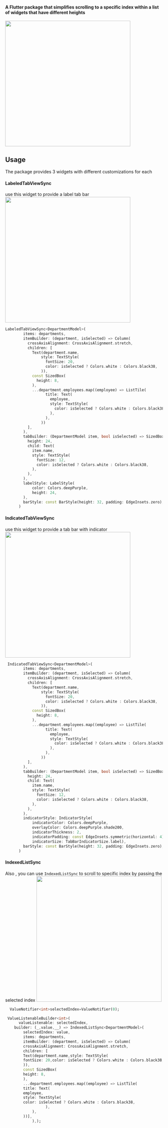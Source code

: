 #### A Flutter package that simplifies scrolling to a specific index within a list of widgets that have different heights


<img src="assets/videos/flowers.gif"   height="400"><br>
## Usage
The package provides 3 widgets with different customizations for each 

#### LabeledTabViewSync
use this widget to provide a label tab bar
<img src="assets/videos/labeled.gif"   height="400"><br>


```dart
LabeledTabViewSync<DepartmentModel>(
        items: departments,
        itemBuilder: (department, isSelected) => Column(
          crossAxisAlignment: CrossAxisAlignment.stretch,
          children: [
            Text(department.name,
                style: TextStyle(
                  fontSize: 20,
                  color: isSelected ? Colors.white : Colors.black38,
                )),
            const SizedBox(
              height: 8,
            ),
            ...department.employees.map((employee) => ListTile(
                  title: Text(
                    employee,
                    style: TextStyle(
                      color: isSelected ? Colors.white : Colors.black38,
                    ),
                  ),
                ))
          ],
        ),
        tabBuilder: (DepartmentModel item, bool isSelected) => SizedBox(
          height: 24,
          child: Text(
            item.name,
            style: TextStyle(
              fontSize: 12,
              color: isSelected ? Colors.white : Colors.black38,
            ),
          ),
        ),
        labelStyle: LabelStyle(
            color: Colors.deepPurple,
            height: 24,
        ),
        barStyle: const BarStyle(height: 32, padding: EdgeInsets.zero),
      )
```

#### IndicatedTabViewSync
use this widget to provide a  tab bar with indicator
<img src="assets/videos/indicated.gif"   height="400"><br>

```dart
 IndicatedTabViewSync<DepartmentModel>(
        items: departments,
        itemBuilder: (department, isSelected) => Column(
          crossAxisAlignment: CrossAxisAlignment.stretch,
          children: [
            Text(department.name,
                style: TextStyle(
                  fontSize: 20,
                  color: isSelected ? Colors.white : Colors.black38,
                )),
            const SizedBox(
              height: 8,
            ),
            ...department.employees.map((employee) => ListTile(
                  title: Text(
                    employee,
                    style: TextStyle(
                      color: isSelected ? Colors.white : Colors.black38,
                    ),
                  ),
                ))
          ],
        ),
        tabBuilder: (DepartmentModel item, bool isSelected) => SizedBox(
          height: 24,
          child: Text(
            item.name,
            style: TextStyle(
              fontSize: 12,
              color: isSelected ? Colors.white : Colors.black38,
            ),
          ),
        ),
        indicatorStyle: IndicatorStyle(
            indicatorColor: Colors.deepPurple,
            overlayColor: Colors.deepPurple.shade200,
            indicatorThickness: 2,
            indicatorPadding: const EdgeInsets.symmetric(horizontal: 4),
            indicatorSize: TabBarIndicatorSize.label),
        barStyle: const BarStyle(height: 32, padding: EdgeInsets.zero),
      )
```

#### IndexedListSync
Also , you can use ```IndexedListSync``` to scroll to specific index by passing the selected index
<img src="assets/videos/indexed_list.gif"   height="400"><br>
```dart
  ValueNotifier<int>selectedIndex=ValueNotifier(0);

 ValueListenableBuilder<int>(
      valueListenable: selectedIndex,
    builder: (_,value,__) => IndexedListSync<DepartmentModel>(
        selectedIndex: value,
        items: departments,
        itemBuilder: (department, isSelected) => Column(
        crossAxisAlignment: CrossAxisAlignment.stretch,
        children: [
        Text(department.name,style: TextStyle(
        fontSize: 20,color: isSelected ? Colors.white : Colors.black38,
        )),
        const SizedBox(
        height: 8,
        ),
        ...department.employees.map((employee) => ListTile(
        title: Text(
        employee,
        style: TextStyle(
        color: isSelected ? Colors.white : Colors.black38,
                  ),
            ),
        ))],
            ),);
```



